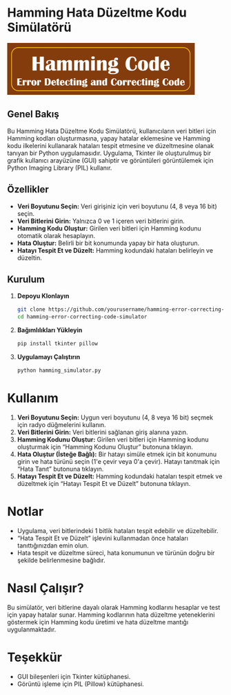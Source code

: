 # Hamming Hata Düzeltme Kodu Simülatörü

![Hamming Error-Correcting Code](images/hamming.png)

## Genel Bakış

Bu Hamming Hata Düzeltme Kodu Simülatörü, kullanıcıların veri bitleri için Hamming kodları oluşturmasına, yapay hatalar eklemesine ve Hamming kodu ilkelerini kullanarak hataları tespit etmesine ve düzeltmesine olanak tanıyan bir Python uygulamasıdır. Uygulama, Tkinter ile oluşturulmuş bir grafik kullanıcı arayüzüne (GUI) sahiptir ve görüntüleri görüntülemek için Python Imaging Library (PIL) kullanır.

## Özellikler

- **Veri Boyutunu Seçin:** Veri girişiniz için veri boyutunu (4, 8 veya 16 bit) seçin.
- **Veri Bitlerini Girin:** Yalnızca 0 ve 1 içeren veri bitlerini girin.
- **Hamming Kodu Oluştur:** Girilen veri bitleri için Hamming kodunu otomatik olarak hesaplayın.
- **Hata Oluştur:** Belirli bir bit konumunda yapay bir hata oluşturun.
- **Hatayı Tespit Et ve Düzelt:** Hamming kodundaki hataları belirleyin ve düzeltin.

## Kurulum

1. **Depoyu Klonlayın**

   ```sh
   git clone https://github.com/yourusername/hamming-error-correcting-code-simulator.git
   cd hamming-error-correcting-code-simulator

2. **Bağımlılıkları Yükleyin**

   ```sh
   pip install tkinter pillow

3. **Uygulamayı Çalıştırın**

   ```sh
   python hamming_simulator.py

# Kullanım

1. **Veri Boyutunu Seçin:** Uygun veri boyutunu (4, 8 veya 16 bit) seçmek için radyo düğmelerini kullanın.
2. **Veri Bitlerini Girin:** Veri bitlerini sağlanan giriş alanına yazın.
3. **Hamming Kodunu Oluştur:** Girilen veri bitleri için Hamming kodunu oluşturmak için “Hamming Kodunu Oluştur” butonuna tıklayın.
4. **Hata Oluştur (İsteğe Bağlı):** Bir hatayı simüle etmek için bit konumunu girin ve hata türünü seçin (1'e çevir veya 0'a çevir). Hatayı tanıtmak için “Hata Tanıt” butonuna tıklayın.
5. **Hatayı Tespit Et ve Düzelt:** Hamming kodundaki hataları tespit etmek ve düzeltmek için “Hatayı Tespit Et ve Düzelt” butonuna tıklayın.

# Notlar

- Uygulama, veri bitlerindeki 1 bitlik hataları tespit edebilir ve düzeltebilir.
- “Hata Tespit Et ve Düzelt” işlevini kullanmadan önce hataları tanıttığınızdan emin olun.
- Hata tespit ve düzeltme süreci, hata konumunun ve türünün doğru bir şekilde belirlenmesine bağlıdır.

# Nasıl Çalışır?

Bu simülatör, veri bitlerine dayalı olarak Hamming kodlarını hesaplar ve test için yapay hatalar sunar. Hamming kodlarının hata düzeltme yeteneklerini göstermek için Hamming kodu üretimi ve hata düzeltme mantığı uygulanmaktadır.

# Teşekkür

- GUI bileşenleri için Tkinter kütüphanesi.
- Görüntü işleme için PIL (Pillow) kütüphanesi.
